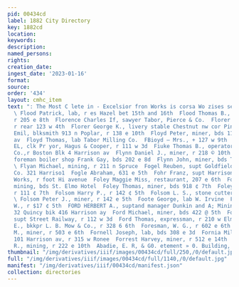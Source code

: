 ```yaml
---
pid: 00434cd
label: 1882 City Directory
key: 1882cd
location: 
keywords: 
description: 
named_persons: 
rights: 
creation_date: 
ingest_date: '2023-01-16'
format: 
source: 
order: '434'
layout: cmhc_item
text: ": The Most C lete in - Excelsior fron Works is corsa Wo zises se, FLO 132 FOR
  \ Flood Patrick, lab, r es Hazel bet 15th and 16th  Flood Thomas B., policeman,
  r 205 e 8th  Florence Charles If, sawyer Tabor, Pierce & Co.  Florer Charles E..,
  r rear 123 w 4th  Florer George K., livery stable Chestnut nw cor Pine  Florman
  Emil, blksmith 913 n Poplar, r 138 e 10th  Floyd Peter, miner, bds 1134 6 Toledo
  av  Floyd Thomas, lab Tabor Milling Co.  FBioyd — Mrs., + 127 w 9th  Fiuseken John
  EL, clk Pr yor, Hagus & Cooper, r 111 w 3d  Fiuke Thomas B., operator Telephone
  Co.,r Boston Blk 4 Harrison av  Flynn Daniel J., miner, r 218 © 10th  Flynn James,
  foreman boiler shop Frank Gay, bds 202 e 8d  Flynn John, miner, bds Tyrone House
  \ Flyan Michael, mining, r 211 n Spruce  Fogel Reuben, supt Goldfield Cons. Mining
  Co. 321 Harriso1  Fogle Abraham, 631 e 5th  Fohr Franz, supt Harrison Reduction
  Works, r foot Hi avenue  Foley Maggie Miss, restaurant, 207 e 6th  Foley Moses,
  mining, bds St. Elmo Hotel  Foley Thomas, miner, bds 918 ¢ 7th  Foley Timothy, mining,
  r 111 ¢ 7th  Folsom Harry P., r 142 ¢ 5th  Folsom L. S., stone cutter, r 523 e 6th
  \ Folsom Peter J., miner, r 142 e 5th  Foote George, lab W. Irvine  Forbes Joba
  W., r $17 ¢ 5th  FORD HERBERT A., suptand manager Dunkin and A; Mining Co’s, room
  32 Quincy bik 416 Harrison ay  Ford Michael, miner, bds 422 @ 5th  Ford Samuel,
  supt Street Railway, r 112 w 3d  Ford Thomas, expressman, r 210 w Elm  Fordy Owen
  E., bkkpr L. B. Mow & Co., r 328 6 6th  Foresman, W. G., r 602 e 6th  Forman Aaron
  M., miner, r 503 e 6th  Fornell Joseph, lab, bds 308 e 3d  Fornia Milton, auction
  101 Harrison av, r 315 w Ronee  Forrest Harvey, miner, r 512 e 14th  Forrest John
  R., mining, r 222 e 10th  Abadie, E. R, & G0. etement » 0. Building, 108 W. 8                        "
thumbnail: "/img/derivatives/iiif/images/00434cd/full/250,/0/default.jpg"
full: "/img/derivatives/iiif/images/00434cd/full/1140,/0/default.jpg"
manifest: "/img/derivatives/iiif/00434cd/manifest.json"
collection: directories
---
```

